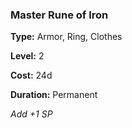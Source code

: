 ### Master Rune of Iron

**Type:** Armor, Ring, Clothes

**Level:** 2

**Cost:** 24d

**Duration:** Permanent

_Add +1 SP_

